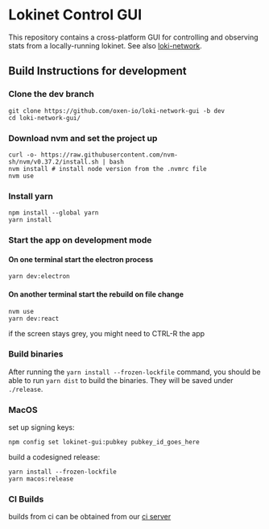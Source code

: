 # Lokinet Control GUI

This repository contains a cross-platform GUI for controlling and observing stats from a locally-running lokinet. See also [loki-network](https://github.com/oxen-io/loki-network).

## Build Instructions for development

### Clone the dev branch

    git clone https://github.com/oxen-io/loki-network-gui -b dev
    cd loki-network-gui/

### Download nvm and set the project up

    curl -o- https://raw.githubusercontent.com/nvm-sh/nvm/v0.37.2/install.sh | bash
    nvm install # install node version from the .nvmrc file
    nvm use

### Install yarn

    npm install --global yarn
    yarn install

### Start the app on development mode

#### On one terminal start the electron process

    yarn dev:electron

#### On another terminal start the rebuild on file change

    nvm use
    yarn dev:react

if the screen stays grey, you might need to CTRL-R the app

### Build binaries

After running the `yarn install --frozen-lockfile` command, you should be able to run `yarn dist` to build the binaries.
They will be saved under `./release`.

### MacOS

set up signing keys:

    npm config set lokinet-gui:pubkey pubkey_id_goes_here

build a codesigned release:

    yarn install --frozen-lockfile
    yarn macos:release


### CI Builds

builds from ci can be obtained from our [ci server](https://oxen.rocks)
